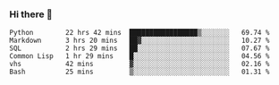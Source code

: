 ### Hi there 👋

<!--
**gustavkrist/gustavkrist** is a ✨ _special_ ✨ repository because its `README.md` (this file) appears on your GitHub profile.

Here are some ideas to get you started:

- 🔭 I’m currently working on ...
- 🌱 I’m currently learning ...
- 👯 I’m looking to collaborate on ...
- 🤔 I’m looking for help with ...
- 💬 Ask me about ...
- 📫 How to reach me: ...
- 😄 Pronouns: ...
- ⚡ Fun fact: ...
-->

<!--START_SECTION:waka-->

```text
Python        22 hrs 42 mins  █████████████████▒░░░░░░░   69.74 %
Markdown      3 hrs 20 mins   ██▓░░░░░░░░░░░░░░░░░░░░░░   10.27 %
SQL           2 hrs 29 mins   ██░░░░░░░░░░░░░░░░░░░░░░░   07.67 %
Common Lisp   1 hr 29 mins    █░░░░░░░░░░░░░░░░░░░░░░░░   04.56 %
vhs           42 mins         ▓░░░░░░░░░░░░░░░░░░░░░░░░   02.16 %
Bash          25 mins         ▒░░░░░░░░░░░░░░░░░░░░░░░░   01.31 %
```

<!--END_SECTION:waka-->
